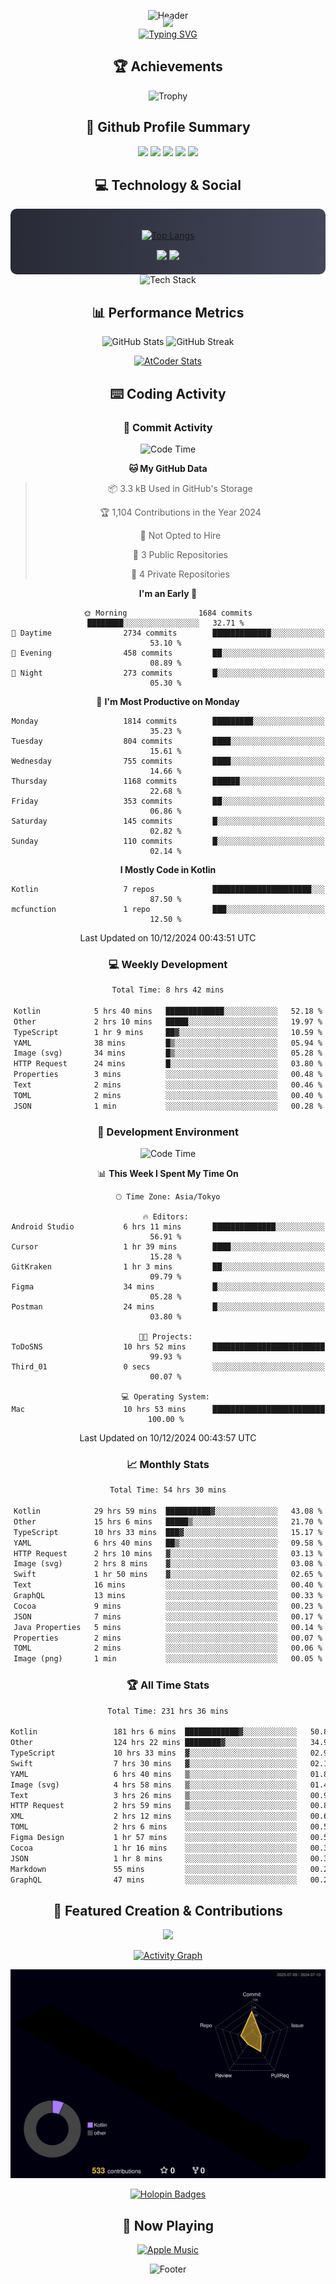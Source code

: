 <div align="center">
  
![Header](https://capsule-render.vercel.app/api?type=waving&color=gradient&customColorList=12&height=300&section=header&text=Welcome%20to%20Batapii's%20Universe&fontSize=50&animation=fadeIn&fontAlignY=40&desc=Android%20Developer%20|%20Kotlin%20LOVE%20)

<div style="margin-top: -20px;">
  <img src="https://readme-typing-svg.herokuapp.com/?lines=Crafting+Android+Experiences;Building+Tomorrow's+Apps+Today;Always+Learning,+Always+Growing&font=Fira%20Code&center=true&width=440&height=45&color=f75c7e&vCenter=true&size=22&pause=1000">
</div>

<a href="https://git.io/typing-svg">
  <img src="https://readme-typing-svg.demolab.com?font=Fira+Code&weight=600&size=28&duration=4000&pause=1000&center=true&vCenter=true&width=800&lines=Hey+there!+I'm+Batapii+%F0%9F%91%8B;Android+Developer+from+Japan+%F0%9F%87%AF%F0%9F%87%B5" alt="Typing SVG" />
</a>

## 🏆 Achievements

![Trophy](https://github-profile-trophy.vercel.app/?username=batapii&theme=onestar&no-frame=true&no-bg=true&column=8&rank=SSS,SS,S,AAA,AA,A,B,C&margin-w=10&margin-h=10)

## 🎯 Github Profile Summary

<div align="center">
  <img src="http://github-profile-summary-cards.vercel.app/api/cards/profile-details?username=batapii&theme=radical" />
  <img src="http://github-profile-summary-cards.vercel.app/api/cards/repos-per-language?username=batapii&theme=radical" />
  <img src="http://github-profile-summary-cards.vercel.app/api/cards/most-commit-language?username=batapii&theme=radical" />
  <img src="http://github-profile-summary-cards.vercel.app/api/cards/stats?username=batapii&theme=radical" />
  <img src="http://github-profile-summary-cards.vercel.app/api/cards/productive-time?username=batapii&theme=radical" />
</div>

## 💻 Technology & Social

<div align="center" style="background: linear-gradient(to right, #282A36, #44475A); padding: 20px; border-radius: 10px;">

[![Top Langs](https://github-readme-stats.vercel.app/api/top-langs/?username=batapii
)](https://github.com/anuraghazra/github-readme-stats)

<div style="margin-top: 15px">
<a href="https://github.com/batapii"><img src="https://img.shields.io/github/followers/batapii?style=for-the-badge&logo=github&label=Follow&color=ff6e96&labelColor=282A36"/></a>
<a href="https://twitter.com/batapii3939"><img src="https://img.shields.io/twitter/follow/batapii?style=for-the-badge&logo=twitter&color=1DA1F2&labelColor=282A36&label= Twitter"/></a>
</div>

</div>

<div align="center">
<img src="https://github-readme-tech-stack.vercel.app/api/cards?title=Tech+Stack&align=center&titleAlign=center&fontSize=20&lineHeight=10&lineCount=4&theme=github_dark&width=800&bg=%230D1117&badge=%23161B22&border=%2321262D&titleColor=%2358A6FF&line1=kotlin%2Ckotlin%2C0095D5%3Bandroid%2Candroid%2C00ff00%3Bjetpackcompose%2Cjetpack%2C4285F4%3B&line2=swift%2Cswift%2CFA7343%3Bfirebase%2Cfirebase%2CFFCA28%3Bgithub%2Cgithub%2C181717%3B&line3=typescript%2Ctypescript%2C3178C6%3Bgraphql%2Cgraphql%2CE10098%3Bsupabase%2Csupabase%2C3FCF8E%3B&line4=gradle%2Cgradle%2C02303A%3Bgitkraken%2Cgitkraken%2C179287%3Bpostman%2Cpostman%2CFF6C37%3B" alt="Tech Stack" />
</div>



## 📊 Performance Metrics

<div align="center">

![GitHub Stats](https://github-readme-stats.vercel.app/api?username=batapii&show_icons=true&theme=radical&hide_border=true&bg_color=0D1117)
![GitHub Streak](https://github-readme-streak-stats.herokuapp.com/?user=batapii&theme=radical&hide_border=true&background=0D1117)

[![AtCoder Stats](https://atcoder-readme-stats.vercel.app/stats/batapii3939?theme=dark&show_history=5&width=495)](https://github.com/iwbc-mzk/atcoder-readme-stats)

</div>

## ⌨️ Coding Activity

### 🌟 Commit Activity
<!--START_SECTION:commit-stats-->
![Code Time](http://img.shields.io/badge/Code%20Time-359%20hrs%2045%20mins-blue)

**🐱 My GitHub Data** 

> 📦 3.3 kB Used in GitHub's Storage 
 > 
> 🏆 1,104 Contributions in the Year 2024
 > 
> 🚫 Not Opted to Hire
 > 
> 📜 3 Public Repositories 
 > 
> 🔑 4 Private Repositories 
 > 
**I'm an Early 🐤** 

```text
🌞 Morning                1684 commits        ████████░░░░░░░░░░░░░░░░░   32.71 % 
🌆 Daytime                2734 commits        █████████████░░░░░░░░░░░░   53.10 % 
🌃 Evening                458 commits         ██░░░░░░░░░░░░░░░░░░░░░░░   08.89 % 
🌙 Night                  273 commits         █░░░░░░░░░░░░░░░░░░░░░░░░   05.30 % 
```
📅 **I'm Most Productive on Monday** 

```text
Monday                   1814 commits        █████████░░░░░░░░░░░░░░░░   35.23 % 
Tuesday                  804 commits         ████░░░░░░░░░░░░░░░░░░░░░   15.61 % 
Wednesday                755 commits         ████░░░░░░░░░░░░░░░░░░░░░   14.66 % 
Thursday                 1168 commits        ██████░░░░░░░░░░░░░░░░░░░   22.68 % 
Friday                   353 commits         ██░░░░░░░░░░░░░░░░░░░░░░░   06.86 % 
Saturday                 145 commits         █░░░░░░░░░░░░░░░░░░░░░░░░   02.82 % 
Sunday                   110 commits         █░░░░░░░░░░░░░░░░░░░░░░░░   02.14 % 
```


**I Mostly Code in Kotlin** 

```text
Kotlin                   7 repos             ██████████████████████░░░   87.50 % 
mcfunction               1 repo              ███░░░░░░░░░░░░░░░░░░░░░░   12.50 % 
```




 Last Updated on 10/12/2024 00:43:51 UTC
<!--END_SECTION:commit-stats-->

### 💻 Weekly Development
<!--START_SECTION:wakatime-->

```txt
Total Time: 8 hrs 42 mins

Kotlin            5 hrs 40 mins   █████████████░░░░░░░░░░░░   52.18 %
Other             2 hrs 10 mins   █████░░░░░░░░░░░░░░░░░░░░   19.97 %
TypeScript        1 hr 9 mins     ██▓░░░░░░░░░░░░░░░░░░░░░░   10.59 %
YAML              38 mins         █▒░░░░░░░░░░░░░░░░░░░░░░░   05.94 %
Image (svg)       34 mins         █▒░░░░░░░░░░░░░░░░░░░░░░░   05.28 %
HTTP Request      24 mins         █░░░░░░░░░░░░░░░░░░░░░░░░   03.80 %
Properties        3 mins          ░░░░░░░░░░░░░░░░░░░░░░░░░   00.48 %
Text              2 mins          ░░░░░░░░░░░░░░░░░░░░░░░░░   00.46 %
TOML              2 mins          ░░░░░░░░░░░░░░░░░░░░░░░░░   00.40 %
JSON              1 min           ░░░░░░░░░░░░░░░░░░░░░░░░░   00.28 %
```

<!--END_SECTION:wakatime-->

### 🔨 Development Environment
<!--START_SECTION:dev-stats-->
![Code Time](http://img.shields.io/badge/Code%20Time-359%20hrs%2045%20mins-blue)

📊 **This Week I Spent My Time On** 

```text
🕑︎ Time Zone: Asia/Tokyo

🔥 Editors: 
Android Studio           6 hrs 11 mins       ██████████████░░░░░░░░░░░   56.91 % 
Cursor                   1 hr 39 mins        ████░░░░░░░░░░░░░░░░░░░░░   15.28 % 
GitKraken                1 hr 3 mins         ██░░░░░░░░░░░░░░░░░░░░░░░   09.79 % 
Figma                    34 mins             █░░░░░░░░░░░░░░░░░░░░░░░░   05.28 % 
Postman                  24 mins             █░░░░░░░░░░░░░░░░░░░░░░░░   03.80 % 

🐱‍💻 Projects: 
ToDoSNS                  10 hrs 52 mins      █████████████████████████   99.93 % 
Third_01                 0 secs              ░░░░░░░░░░░░░░░░░░░░░░░░░   00.07 % 

💻 Operating System: 
Mac                      10 hrs 53 mins      █████████████████████████   100.00 % 
```


 Last Updated on 10/12/2024 00:43:57 UTC
<!--END_SECTION:dev-stats-->

### 📈 Monthly Stats
<!--START_SECTION:wakamonth-->

```txt
Total Time: 54 hrs 30 mins

Kotlin            29 hrs 59 mins  ██████████▓░░░░░░░░░░░░░░   43.08 %
Other             15 hrs 6 mins   █████▒░░░░░░░░░░░░░░░░░░░   21.70 %
TypeScript        10 hrs 33 mins  ███▓░░░░░░░░░░░░░░░░░░░░░   15.17 %
YAML              6 hrs 40 mins   ██▒░░░░░░░░░░░░░░░░░░░░░░   09.58 %
HTTP Request      2 hrs 10 mins   ▓░░░░░░░░░░░░░░░░░░░░░░░░   03.13 %
Image (svg)       2 hrs 8 mins    ▓░░░░░░░░░░░░░░░░░░░░░░░░   03.08 %
Swift             1 hr 50 mins    ▓░░░░░░░░░░░░░░░░░░░░░░░░   02.65 %
Text              16 mins         ░░░░░░░░░░░░░░░░░░░░░░░░░   00.40 %
GraphQL           13 mins         ░░░░░░░░░░░░░░░░░░░░░░░░░   00.33 %
Cocoa             9 mins          ░░░░░░░░░░░░░░░░░░░░░░░░░   00.23 %
JSON              7 mins          ░░░░░░░░░░░░░░░░░░░░░░░░░   00.17 %
Java Properties   5 mins          ░░░░░░░░░░░░░░░░░░░░░░░░░   00.14 %
Properties        2 mins          ░░░░░░░░░░░░░░░░░░░░░░░░░   00.07 %
TOML              2 mins          ░░░░░░░░░░░░░░░░░░░░░░░░░   00.06 %
Image (png)       1 min           ░░░░░░░░░░░░░░░░░░░░░░░░░   00.05 %
```

<!--END_SECTION:wakamonth-->

### 🏆 All Time Stats
<!--START_SECTION:wakaalltime-->

```txt
Total Time: 231 hrs 36 mins

Kotlin                 181 hrs 6 mins  ████████████▓░░░░░░░░░░░░   50.88 %
Other                  124 hrs 22 mins ████████▓░░░░░░░░░░░░░░░░   34.94 %
TypeScript             10 hrs 33 mins  ▓░░░░░░░░░░░░░░░░░░░░░░░░   02.97 %
Swift                  7 hrs 30 mins   ▓░░░░░░░░░░░░░░░░░░░░░░░░   02.11 %
YAML                   6 hrs 40 mins   ▒░░░░░░░░░░░░░░░░░░░░░░░░   01.87 %
Image (svg)            4 hrs 58 mins   ▒░░░░░░░░░░░░░░░░░░░░░░░░   01.40 %
Text                   3 hrs 26 mins   ▒░░░░░░░░░░░░░░░░░░░░░░░░   00.97 %
HTTP Request           2 hrs 59 mins   ▒░░░░░░░░░░░░░░░░░░░░░░░░   00.84 %
XML                    2 hrs 12 mins   ░░░░░░░░░░░░░░░░░░░░░░░░░   00.62 %
TOML                   2 hrs 6 mins    ░░░░░░░░░░░░░░░░░░░░░░░░░   00.59 %
Figma Design           1 hr 57 mins    ░░░░░░░░░░░░░░░░░░░░░░░░░   00.55 %
Cocoa                  1 hr 16 mins    ░░░░░░░░░░░░░░░░░░░░░░░░░   00.36 %
JSON                   1 hr 8 mins     ░░░░░░░░░░░░░░░░░░░░░░░░░   00.32 %
Markdown               55 mins         ░░░░░░░░░░░░░░░░░░░░░░░░░   00.26 %
GraphQL                47 mins         ░░░░░░░░░░░░░░░░░░░░░░░░░   00.22 %
```

<!--END_SECTION:wakaalltime-->


## 🌟 Featured Creation & Contributions

<div align="center">
  <a href="https://github.com/batapii/ToDoSNS">
    <img src="https://github-readme-stats.vercel.app/api/pin/?username=batapii&repo=ToDoSNS&theme=radical&hide_border=true&bg_color=0D1117" />
  </a>

[![Activity Graph](https://github-readme-activity-graph.vercel.app/graph?username=batapii&custom_title=Contribution%20Graph&hide_border=true&theme=radical&bg_color=0D1117)](https://github.com/ashutosh00710/github-readme-activity-graph)

![3D Contrib](./profile-3d-contrib/profile-night-rainbow.svg)

[![Holopin Badges](https://holopin.me/batapii)](https://holopin.io/@batapii)

</div>

## 🎵 Now Playing

<div align="center">
  
[![Apple Music](https://music-profile.rayriffy.com/theme/dark.svg?uid=001005.6598667d2ffd4a10a4f429edd0ba24c4.1156)](https://github.com/rayriffy/apple-music-github-profile)

</div>

![Footer](https://capsule-render.vercel.app/api?type=waving&color=gradient&customColorList=12&height=100&section=footer)

</div>
